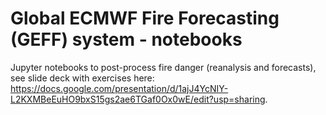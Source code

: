 # Global ECMWF Fire Forecasting (GEFF) system - notebooks
Jupyter notebooks to post-process fire danger (reanalysis and forecasts), see slide deck with exercises here: https://docs.google.com/presentation/d/1ajJ4YcNIY-L2KXMBeEuHO9bxS15gs2ae6TGaf0Ox0wE/edit?usp=sharing.

